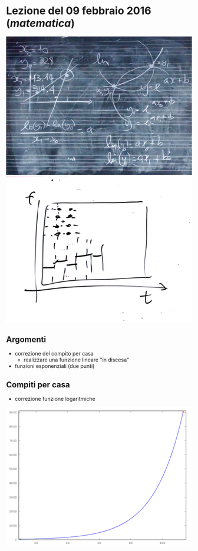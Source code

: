 # Lezione del 09 febbraio 2016 (*matematica*)

![lavagna 1](./P_20160209_1.jpg)
![lavagna 2](./P_20160209_2.jpg)

## Argomenti

* correzione del compito per casa
  * realizzare una funzione lineare "in discesa"
* funzioni esponenziali (due punti)

## Compiti per casa

* correzione funzione logaritmiche

![myexp](./myexp.png)
